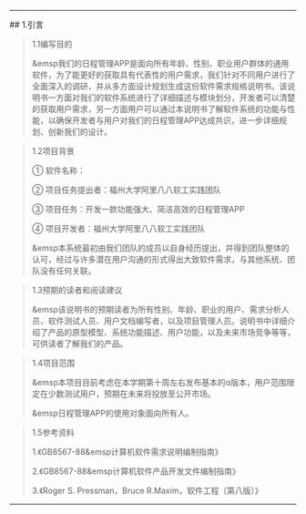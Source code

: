 <hr>
## 1.引言
<blockquote>
1.1编写目的</p>
&emsp我们的日程管理APP是面向所有年龄、性别、职业用户群体的通用软件，为了能更好的获取具有代表性的用户需求，我们针对不同用户进行了全面深入的调研，并从多方面设计规划生成这份软件需求规格说明书。该说明书一方面对我们的软件系统进行了详细描述与模块划分，开发者可以清楚的获取用户需求，另一方面用户可以通过本说明书了解软件系统的功能与性能，以确保开发者与用户对我们的日程管理APP达成共识，进一步详细规划、创新我们的设计。</p>
</blockquote>
<blockquote>
1.2项目背景</p>
① 软件名称： </p>
② 项目任务提出者：福州大学阿里八八软工实践团队</p>
③ 项目任务：开发一款功能强大、简洁高效的日程管理APP</p>
④ 项目开发者：福州大学阿里八八软工实践团队</p>
&emsp本系统最初由我们团队的成员以自身经历提出，并得到团队整体的认可，经过与许多潜在用户沟通的形式得出大致软件需求，与其他系统、团队没有任何关联。
</blockquote>
<blockquote>
1.3预期的读者和阅读建议</p>
&emsp该说明书的预期读者为所有性别、年龄、职业的用户、需求分析人员、软件测试人员、用户文档编写者，以及项目管理人员。说明书中详细介绍了产品的原型模型、系统功能描述、用户功能，以及未来市场竞争等等，可供读者了解我们的产品。
</blockquote>
<blockquote>
1.4项目范围</p>
&emsp本项目目前考虑在本学期第十周左右发布基本的α版本，用户范围限定在少数测试用户，预期在未来将投放至公开市场。</p>
&emsp日程管理APP的使用对象面向所有人。
</blockquote>
<blockquote>
1.5参考资料</p>
1.《GB8567-88&emsp计算机软件需求说明编制指南》</p>
2.《GB8567-88&emsp计算机软件产品开发文件编制指南》</p>
3.《Roger S. Pressman，Bruce R.Maxim，软件工程（第八版）》
</blockquote>
<hr>
